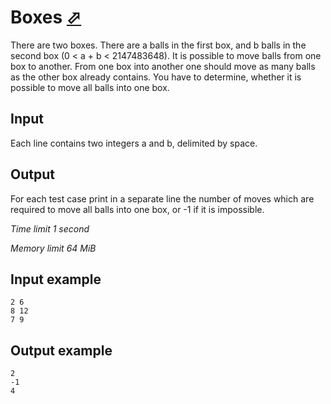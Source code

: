 # Boxes [⬀](https://www.e-olymp.com/en/problems/1183)

There are two boxes. There are a balls in the first box, and b balls in the second box (0 < a + b < 2147483648). It is possible to move balls from one box to another. From one box into another one should move as many balls as the other box already contains. You have to determine, whether it is possible to move all balls into one box.

## Input

Each line contains two integers a and b, delimited by space.

## Output

For each test case print in a separate line the number of moves which are required to move all balls into one box, or -1 if it is impossible.

_Time limit 1 second_

_Memory limit 64 MiB_

## Input example
```
2 6
8 12
7 9
```

## Output example
```
2
-1
4
```

